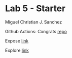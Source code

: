 # Lab 5 - Starter
Miguel Christian J. Sanchez

Github Actions: Congrats [repo](https://github.com/mlgi/github-actions-for-ci/issues/7)

Expose [link](https://mlgi.github.io/Lab5_Starter/expose.html)

Explore [link](https://mlgi.github.io/Lab5_Starter/explore.html)
